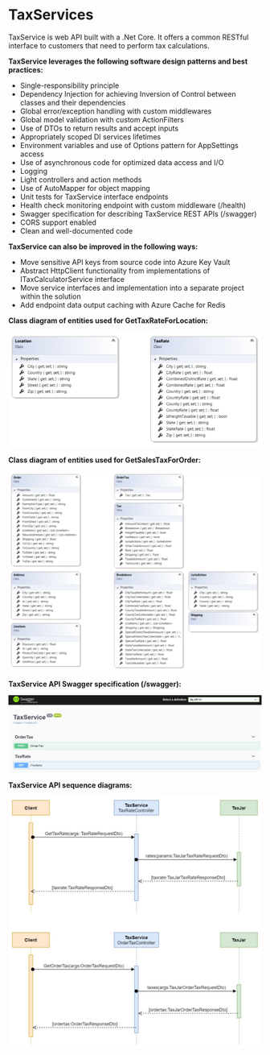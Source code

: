 # TaxServices

TaxService is web API built with a .Net Core. It offers a common RESTful interface to customers that need to perform tax calculations. 

**TaxService leverages the following software design patterns and best practices:**

 - Single-responsibility principle
 - Dependency Injection for achieving Inversion of Control between classes and their dependencies
 - Global error/exception handling with custom middlewares
 - Global model validation with custom ActionFilters
 - Use of DTOs to return results and accept inputs
 - Appropriately scoped DI services lifetimes
 - Environment variables and use of Options pattern for AppSettings access
 - Use of asynchronous code for optimized data access and I/O
 - Logging
 - Light controllers and action methods
 - Use of AutoMapper for object mapping 
 - Unit tests for TaxService interface endpoints
 - Health check monitoring endpoint with custom middleware (/health)
 - Swagger specification for describing TaxService REST APIs (/swagger)
 - CORS support enabled
 - Clean and well-documented code

**TaxService can also be improved in the following ways:**

 - Move sensitive API keys from source code into Azure Key Vault
 - Abstract HttpClient functionality from implementations of ITaxCalculatorService interface
 - Move service interfaces and implementation into a separate project within the solution
 - Add endpoint data output caching with Azure Cache for Redis

**Class diagram of entities used for GetTaxRateForLocation:**

![alt text](https://github.com/igor-geyvandov/TaxCalculatorApi/blob/master/Images/ClassDiagram-TaxRateEntities.jpg?raw=true)


**Class diagram of entities used for GetSalesTaxForOrder:**

![alt text](https://github.com/igor-geyvandov/TaxCalculatorApi/blob/master/Images/ClassDiagram-OrderTaxEntities.jpg?raw=true)


**TaxService API Swagger specification (/swagger):**

![alt text](https://github.com/igor-geyvandov/TaxCalculatorApi/blob/master/Images/SwaggerSpec.jpg?raw=true)

**TaxService API sequence diagrams:**

![alt text](https://github.com/igor-geyvandov/TaxCalculatorApi/blob/master/Images/SequenceDiagram-TaxServices.jpg?raw=true)
